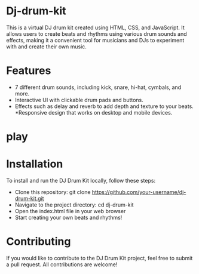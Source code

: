 # Dj-drum-kit
This is a virtual DJ drum kit created using HTML, CSS, and JavaScript. It allows users to create beats and rhythms using various drum sounds and effects, making it a convenient tool for musicians and DJs to experiment with and create their own music.

# Features
* 7 different drum sounds, including kick, snare, hi-hat, cymbals, and more.
* Interactive UI with clickable drum pads and buttons.
* Effects such as delay and reverb to add depth and texture to your beats.
 *Responsive design that works on desktop and mobile devices.

# play


# Installation
To install and run the DJ Drum Kit locally, follow these steps:

* Clone this repository: git clone https://github.com/your-username/dj-drum-kit.git
* Navigate to the project directory: cd dj-drum-kit
* Open the index.html file in your web browser
* Start creating your own beats and rhythms!
# Contributing
If you would like to contribute to the DJ Drum Kit project, feel free to submit a pull request. All contributions are welcome!
